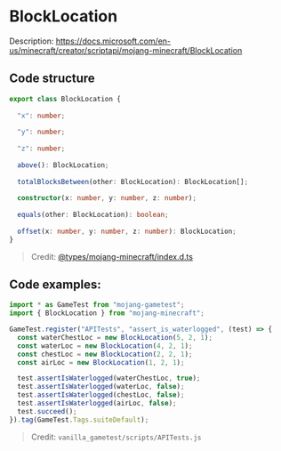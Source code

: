 # BlockLocation

Description: https://docs.microsoft.com/en-us/minecraft/creator/scriptapi/mojang-minecraft/BlockLocation

## Code structure

```ts
export class BlockLocation {
  
  "x": number;
  
  "y": number;
  
  "z": number;
  
  above(): BlockLocation;
  
  totalBlocksBetween(other: BlockLocation): BlockLocation[];
  
  constructor(x: number, y: number, z: number);
  
  equals(other: BlockLocation): boolean;
  
  offset(x: number, y: number, z: number): BlockLocation;
}
```

> Credit: [@types/mojang-minecraft/index.d.ts](https://github.com/DefinitelyTyped/DefinitelyTyped/blob/master/types/mojang-minecraft/index.d.ts)

## Code examples:

```js
import * as GameTest from "mojang-gametest";
import { BlockLocation } from "mojang-minecraft";

GameTest.register("APITests", "assert_is_waterlogged", (test) => {
  const waterChestLoc = new BlockLocation(5, 2, 1);
  const waterLoc = new BlockLocation(4, 2, 1);
  const chestLoc = new BlockLocation(2, 2, 1);
  const airLoc = new BlockLocation(1, 2, 1);

  test.assertIsWaterlogged(waterChestLoc, true);
  test.assertIsWaterlogged(waterLoc, false);
  test.assertIsWaterlogged(chestLoc, false);
  test.assertIsWaterlogged(airLoc, false);
  test.succeed();
}).tag(GameTest.Tags.suiteDefault);
```

> Credit: `vanilla_gametest/scripts/APITests.js`
